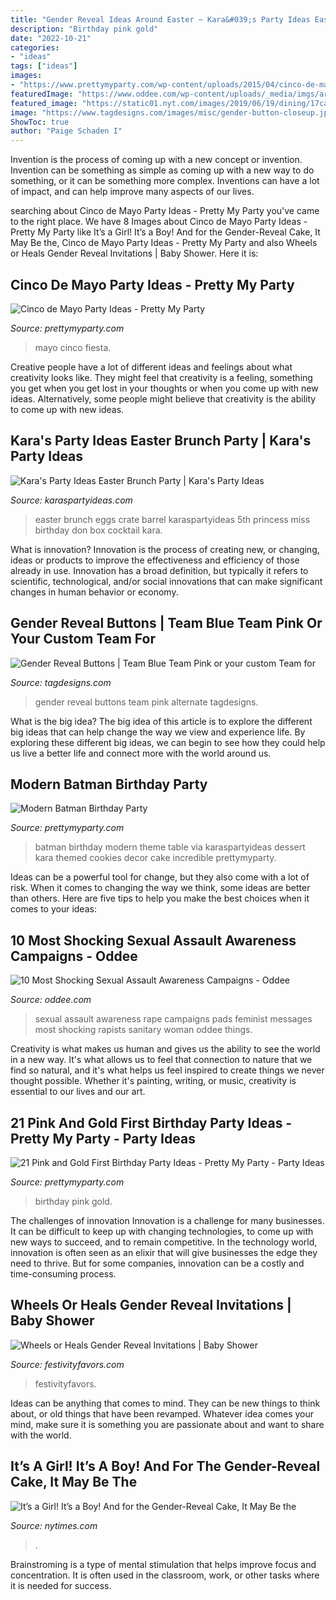 ```yaml
---
title: "Gender Reveal Ideas Around Easter ~ Kara&#039;s Party Ideas Easter Brunch Party"
description: "Birthday pink gold"
date: "2022-10-21"
categories:
- "ideas"
tags: ["ideas"]
images:
- "https://www.prettymyparty.com/wp-content/uploads/2015/04/cinco-de-mayo-fiesta-dessert-table.jpg"
featuredImage: "https://www.oddee.com/wp-content/uploads/_media/imgs/articles2/a99278_sexual-assault_2-pads.jpg"
featured_image: "https://static01.nyt.com/images/2019/06/19/dining/17cake6/17cake6-facebookJumbo.jpg?year=2019&amp;h=549&amp;w=1050&amp;sig=0x79a920b227c539ab4909c178c101981c"
image: "https://www.tagdesigns.com/images/misc/gender-button-closeup.jpg"
ShowToc: true
author: "Paige Schaden I"
---
```



Invention is the process of coming up with a new concept or invention. Invention can be something as simple as coming up with a new way to do something, or it can be something more complex. Inventions can have a lot of impact, and can help improve many aspects of our lives.

	

		
searching about Cinco de Mayo Party Ideas - Pretty My Party you've came to the right place. We have 8 Images about Cinco de Mayo Party Ideas - Pretty My Party like It’s a Girl! It’s a Boy! And for the Gender-Reveal Cake, It May Be the, Cinco de Mayo Party Ideas - Pretty My Party and also Wheels or Heals Gender Reveal Invitations | Baby Shower. Here it is:
		
    
## Cinco De Mayo Party Ideas - Pretty My Party

<img loading=lazy src="https://www.prettymyparty.com/wp-content/uploads/2015/04/cinco-de-mayo-fiesta-dessert-table.jpg" onerror="this.onerror=null;this.src='https://tse3.mm.bing.net/th?id=OIP.ZFydJ2j6LaKmoYfCS7TC3AHaLH&amp;pid=15.1';" alt="Cinco de Mayo Party Ideas - Pretty My Party">

_Source: prettymyparty.com_

>mayo cinco fiesta. 

	

Creative people have a lot of different ideas and feelings about what creativity looks like. They might feel that creativity is a feeling, something you get when you get lost in your thoughts or when you come up with new ideas. Alternatively, some people might believe that creativity is the ability to come up with new ideas.

    
## Kara&#039;s Party Ideas Easter Brunch Party | Kara&#039;s Party Ideas

<img loading=lazy src="https://karaspartyideas.com/wp-content/uploads/2017/02/Easter-Brunch-Party-via-Karas-Party-Ideas-KarasPartyIdeas.com4_.jpg" onerror="this.onerror=null;this.src='https://tse3.mm.bing.net/th?id=OIP.-aJWdJh1NBeCsmEMiMkUsQHaLH&amp;pid=15.1';" alt="Kara&#039;s Party Ideas Easter Brunch Party | Kara&#039;s Party Ideas">

_Source: karaspartyideas.com_

>easter brunch eggs crate barrel karaspartyideas 5th princess miss birthday don box cocktail kara. 

	

What is innovation?
Innovation is the process of creating new, or changing, ideas or products to improve the effectiveness and efficiency of those already in use. Innovation has a broad definition, but typically it refers to scientific, technological, and/or social innovations that can make significant changes in human behavior or economy.

    
## Gender Reveal Buttons | Team Blue Team Pink Or Your Custom Team For

<img loading=lazy src="https://www.tagdesigns.com/images/misc/gender-button-closeup.jpg" onerror="this.onerror=null;this.src='https://tse2.mm.bing.net/th?id=OIP.2SdSPa63BaHnVBVHvR274QHaHa&amp;pid=15.1';" alt="Gender Reveal Buttons | Team Blue Team Pink or your custom Team for">

_Source: tagdesigns.com_

>gender reveal buttons team pink alternate tagdesigns. 

	

What is the big idea?
The big idea of this article is to explore the different big ideas that can help change the way we view and experience life. By exploring these different big ideas, we can begin to see how they could help us live a better life and connect more with the world around us.

    
## Modern Batman Birthday Party

<img loading=lazy src="https://www.prettymyparty.com/wp-content/uploads/2017/02/Batman-Birthday-Party.jpg" onerror="this.onerror=null;this.src='https://tse1.mm.bing.net/th?id=OIP.9t8ZTsQLk111JsQ5G3Kd-gHaJ4&amp;pid=15.1';" alt="Modern Batman Birthday Party">

_Source: prettymyparty.com_

>batman birthday modern theme table via karaspartyideas dessert kara themed cookies decor cake incredible prettymyparty. 

	

Ideas can be a powerful tool for change, but they also come with a lot of risk. When it comes to changing the way we think, some ideas are better than others. Here are five tips to help you make the best choices when it comes to your ideas: 

    
## 10 Most Shocking Sexual Assault Awareness Campaigns - Oddee

<img loading=lazy src="https://www.oddee.com/wp-content/uploads/_media/imgs/articles2/a99278_sexual-assault_2-pads.jpg" onerror="this.onerror=null;this.src='https://tse1.mm.bing.net/th?id=OIP.zncIwXehDGgXPaN5dtWWewHaLc&amp;pid=15.1';" alt="10 Most Shocking Sexual Assault Awareness Campaigns - Oddee">

_Source: oddee.com_

>sexual assault awareness rape campaigns pads feminist messages most shocking rapists sanitary woman oddee things. 

	

Creativity is what makes us human and gives us the ability to see the world in a new way. It's what allows us to feel that connection to nature that we find so natural, and it's what helps us feel inspired to create things we never thought possible. Whether it's painting, writing, or music, creativity is essential to our lives and our art.

    
## 21 Pink And Gold First Birthday Party Ideas - Pretty My Party - Party Ideas

<img loading=lazy src="https://zolpwsuwoq-flywheel.netdna-ssl.com/wp-content/uploads/2017/02/first-birthday-pink-one-rice-krispies.jpg" onerror="this.onerror=null;this.src='https://tse4.mm.bing.net/th?id=OIP.NqtgcwOmucuATMVCWKAl4gHaLH&amp;pid=15.1';" alt="21 Pink and Gold First Birthday Party Ideas - Pretty My Party - Party Ideas">

_Source: prettymyparty.com_

>birthday pink gold. 

	

The challenges of innovation
Innovation is a challenge for many businesses. It can be difficult to keep up with changing technologies, to come up with new ways to succeed, and to remain competitive. In the technology world, innovation is often seen as an elixir that will give businesses the edge they need to thrive. But for some companies, innovation can be a costly and time-consuming process.

    
## Wheels Or Heals Gender Reveal Invitations | Baby Shower

<img loading=lazy src="https://www.festivityfavors.com/images/large/wheels_or_heels_gender_reveal_invitation_2.jpg" onerror="this.onerror=null;this.src='https://tse1.mm.bing.net/th?id=OIP.BiJG5lUl_hPKd-MstfaTtgAAAA&amp;pid=15.1';" alt="Wheels or Heals Gender Reveal Invitations | Baby Shower">

_Source: festivityfavors.com_

>festivityfavors. 

	

Ideas can be anything that comes to mind. They can be new things to think about, or old things that have been revamped. Whatever idea comes your mind, make sure it is something you are passionate about and want to share with the world.

    
## It’s A Girl! It’s A Boy! And For The Gender-Reveal Cake, It May Be The

<img loading=lazy src="https://static01.nyt.com/images/2019/06/19/dining/17cake6/17cake6-facebookJumbo.jpg?year=2019&amp;h=549&amp;w=1050&amp;sig=0x79a920b227c539ab4909c178c101981c" onerror="this.onerror=null;this.src='https://tse2.mm.bing.net/th?id=OIP.MX2a6E2lNf21AkE_gneYhgHaD3&amp;pid=15.1';" alt="It’s a Girl! It’s a Boy! And for the Gender-Reveal Cake, It May Be the">

_Source: nytimes.com_

>. 

	

Brainstroming is a type of mental stimulation that helps improve focus and concentration. It is often used in the classroom, work, or other tasks where it is needed for success.


